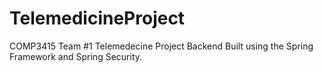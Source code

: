 # TelemedicineProject
COMP3415 Team #1 Telemedecine Project Backend
Built using the Spring Framework and Spring Security.
